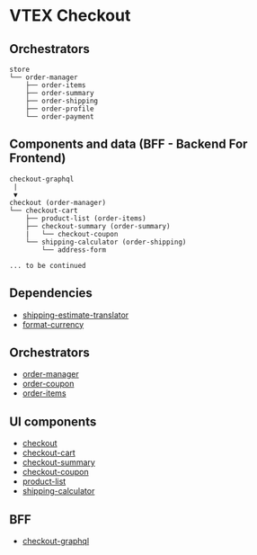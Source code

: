 # VTEX Checkout

## Orchestrators
```
store
└── order-manager
    ├── order-items
    ├── order-summary
    ├── order-shipping
    ├── order-profile
    └── order-payment
```

## Components and data (BFF - Backend For Frontend)
```
checkout-graphql
 |
 ▼
checkout (order-manager)
└── checkout-cart
    ├── product-list (order-items)
    ├── checkout-summary (order-summary)
    |   └── checkout-coupon
    └── shipping-calculator (order-shipping)
        └── address-form

... to be continued
```

## Dependencies

- [shipping-estimate-translator](https://github.com/vtex-apps/shipping-estimate-translator)
- [format-currency](https://github.com/vtex-apps/format-currency)

## Orchestrators
- [order-manager](https://github.com/vtex-apps/order-manager)
- [order-coupon](https://github.com/vtex-apps/order-coupon)
- [order-items](https://github.com/vtex-apps/order-items)

## UI components
- [checkout](https://github.com/vtex-apps/checkout)
- [checkout-cart](https://github.com/vtex-apps/checkout-cart)
- [checkout-summary](https://github.com/vtex-apps/checkout-summary)
- [checkout-coupon](https://github.com/vtex-apps/checkout-coupon)
- [product-list](https://github.com/vtex-apps/product-list)
- [shipping-calculator](https://github.com/vtex-apps/shipping-calculator)

## BFF
- [checkout-graphql](https://github.com/vtex/checkout-graphql)
